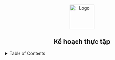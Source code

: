 <!-- Heading -->
<br />
<div align="center">
  <a href="https://github.com/github_username/repo_name">
    <img src="images/logo.png" alt="Logo" width="80" height="80">
  </a>
</div>


<h2 align="center">Kế hoạch thực tập</h2>
<!-- TABLE OF CONTENTS -->
<details>
  <summary>Table of Contents</summary>
  <ol>
    <li>
      <a href="#about-the-project">Tìm hiểu về động cơ</a>
      <ul>
        <li><a href="#built-with">Tìm hiểu về cách hoạt động của động cơ và ESC</a></li>
        <li><a href="#built-with">Tìm hiểu về xung PWM, Oneshot, Multishot, Dshot</a></li>
        <li><a href="#built-with">Ôn lại thuật toán PID</a></li>
      </ul>
    </li>
    <li>
      <a href="#getting-started">Tìm hiểu về thuật toán điều khiển Quadcopter </a>
      <ul>
        <li><a href="#prerequisites">Nguyên lý hoạt động của quadcopter</a></li>
        <li><a href="#installation">Cách drone bay ổn định</a></li>
        <li><a href="#installation">Cách di chuyển</a></li>
      </ul>
    </li>
    <li>
        <a href="#usage">Xử lý tín hiệu cảm biến </a>
        <ul>
        <li><a href="#prerequisites">Tìm hiểu các loại cảm biến</a></li>
        <li><a href="#installation">Đọc giá trị cảm biến</a></li>
        <li><a href="#installation">Xử lý nhiễu (Kalman Filter)</a></li>
         <li><a href="#installation">Tính toán để điều khiển drone</a></li>
      </ul>
    </li>
    <li>
        <a href="#roadmap">Các cách kết nối </a>
        <ul>
        <li><a href="#prerequisites">Flight control (FC) vs sensor, ESC, companion computer</a></li>
        <li><a href="#installation">Drone vs Ground station</a></li>
        <li><a href="#installation">Các giao thức: MAVlink, CANbus, I2C, SPI, UART,…</a></li>         
        </ul>
    </li>
    <li>
        <a href="#contributing">Tìm hiểu xử lý ảnh, tìm hiểu các thuật toán AI</a>
        <ul>
        <li><a href="#prerequisites">Đọc dữ liệu ảnh</a></li>
        <li><a href="#installation">Tiền xử lý</a></li>
        <li><a href="#installation">Dùng AI để detect vị trí đặt hàng</a></li>         
        </ul>
    </li>
    <li>
        <a href="#license">Tìm hiểu và sử dụng phần mềm mô phỏng </a>
        <ul>
        <li><a href="#prerequisites">Tìm hiểu Mission planner</a></li>
        <li><a href="#installation">Tìm hiểu về ROS và Gazebo</a></li>        
        </ul>
    </li>
    <li><a href="#contact">Áp dụng những cái đã tìm hiểu vào thực tế </a></li>
  </ol>
</details>
